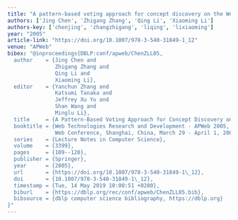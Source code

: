 ```yaml
---
title: "A pattern-based voting approach for concept discovery on the Web"
authors: ['Jing Chen', 'Zhigang Zhang', 'Qing Li', 'Xiaoming Li']
authors-key: ['chenjing', 'zhangzhigang', 'liqing', 'lixiaoming']
year: "2005"
article-link: "https://doi.org/10.1007/978-3-540-31849-1_12"
venue: "APWeb"
bibex: "@inproceedings{DBLP:conf/apweb/ChenZLL05,
  author    = {Jing Chen and
               Zhigang Zhang and
               Qing Li and
               Xiaoming Li},
  editor    = {Yanchun Zhang and
               Katsumi Tanaka and
               Jeffrey Xu Yu and
               Shan Wang and
               Minglu Li},
  title     = {A Pattern-Based Voting Approach for Concept Discovery on the Web},
  booktitle = {Web Technologies Research and Development - APWeb 2005, 7th Asia-Pacific
               Web Conference, Shanghai, China, March 29 - April 1, 2005, Proceedings},
  series    = {Lecture Notes in Computer Science},
  volume    = {3399},
  pages     = {109--120},
  publisher = {Springer},
  year      = {2005},
  url       = {https://doi.org/10.1007/978-3-540-31849-1\_12},
  doi       = {10.1007/978-3-540-31849-1\_12},
  timestamp = {Tue, 14 May 2019 10:00:51 +0200},
  biburl    = {https://dblp.org/rec/conf/apweb/ChenZLL05.bib},
  bibsource = {dblp computer science bibliography, https://dblp.org}
}"
---
```

